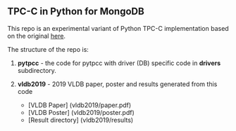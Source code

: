 ## TPC-C in Python for MongoDB

This repo is an experimental variant of Python TPC-C implementation based on the original [here](http://github.com/apavlo/py-tpcc).

The structure of the repo is:

1. **pytpcc** - the code for pytpcc with driver (DB) specific code in **drivers** subdirectory.
2. **vldb2019** - 2019 VLDB paper, poster and results generated from this code

      * [VLDB Paper] (vldb2019/paper.pdf)
      * [VLDB Poster] (vldb2019/poster.pdf)
      * [Result directory] (vldb2019/results)


